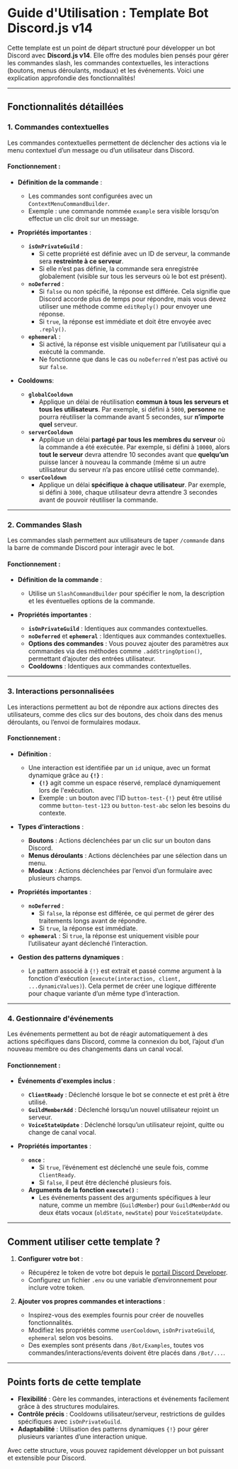 # Guide d'Utilisation : Template Bot Discord.js v14

Cette template est un point de départ structuré pour développer un bot Discord avec **Discord.js v14**. Elle offre des modules bien pensés pour gérer les commandes slash, les commandes contextuelles, les interactions (boutons, menus déroulants, modaux) et les événements. Voici une explication approfondie des fonctionnalités!

---

## Fonctionnalités détaillées

### **1. Commandes contextuelles**
Les commandes contextuelles permettent de déclencher des actions via le menu contextuel d’un message ou d’un utilisateur dans Discord.

#### Fonctionnement :
- **Définition de la commande** :
  - Les commandes sont configurées avec un `ContextMenuCommandBuilder`.
  - Exemple : une commande nommée `example` sera visible lorsqu’on effectue un clic droit sur un message.

- **Propriétés importantes** :
  - **`isOnPrivateGuild`** :
    - Si cette propriété est définie avec un ID de serveur, la commande sera **restreinte à ce serveur**.
    - Si elle n’est pas définie, la commande sera enregistrée globalement (visible sur tous les serveurs où le bot est présent).
  - **`noDeferred`** :
    - Si `false` ou non spécifié, la réponse est différée. Cela signifie que Discord accorde plus de temps pour répondre, mais vous devez utiliser une méthode comme `editReply()` pour envoyer une réponse.
    - Si `true`, la réponse est immédiate et doit être envoyée avec `.reply()`.
  - **`ephemeral`** :
    - Si activé, la réponse est visible uniquement par l’utilisateur qui a exécuté la commande.
    - Ne fonctionne que dans le cas ou `noDeferred` n'est pas activé ou sur `false`.

- **Cooldowns**:
  - **`globalCooldown`**
    - Applique un délai de réutilisation **commun à tous les serveurs et tous les utilisateurs**.
    Par exemple, si défini à `5000`, **personne** ne pourra réutiliser la commande avant 5 secondes, sur **n’importe quel** serveur.
  - **`serverCooldown`**
    - Applique un délai **partagé par tous les membres du serveur** où la commande a été exécutée.
    Par exemple, si défini à `10000`, alors **tout le serveur** devra attendre 10 secondes avant que **quelqu’un** puisse lancer à nouveau la commande (même si un autre utilisateur du serveur n’a pas encore utilisé cette commande).
  - **`userCooldown`**
    - Applique un délai **spécifique à chaque utilisateur**.
    Par exemple, si défini à `3000`, chaque utilisateur devra attendre 3 secondes avant de pouvoir réutiliser la commande.

---

### **2. Commandes Slash**
Les commandes slash permettent aux utilisateurs de taper `/commande` dans la barre de commande Discord pour interagir avec le bot.

#### Fonctionnement :
- **Définition de la commande** :
  - Utilise un `SlashCommandBuilder` pour spécifier le nom, la description et les éventuelles options de la commande.

- **Propriétés importantes** :
  - **`isOnPrivateGuild`** : Identiques aux commandes contextuelles.
  - **`noDeferred`** et **`ephemeral`** : Identiques aux commandes contextuelles.
  - **Options des commandes** : Vous pouvez ajouter des paramètres aux commandes via des méthodes comme `.addStringOption()`, permettant d’ajouter des entrées utilisateur.
  - **Cooldowns** : Identiques aux commandes contextuelles.

---

### **3. Interactions personnalisées**
Les interactions permettent au bot de répondre aux actions directes des utilisateurs, comme des clics sur des boutons, des choix dans des menus déroulants, ou l’envoi de formulaires modaux.

#### Fonctionnement :
- **Définition** :
  - Une interaction est identifiée par un `id` unique, avec un format dynamique grâce au **`{!}`** :
    - **`{!}`** agit comme un espace réservé, remplacé dynamiquement lors de l'exécution.
    - Exemple : un bouton avec l'ID `button-test-{!}` peut être utilisé comme `button-test-123` ou `button-test-abc` selon les besoins du contexte.

- **Types d’interactions** :
  - **Boutons** : Actions déclenchées par un clic sur un bouton dans Discord.
  - **Menus déroulants** : Actions déclenchées par une sélection dans un menu.
  - **Modaux** : Actions déclenchées par l’envoi d’un formulaire avec plusieurs champs.

- **Propriétés importantes** :
  - **`noDeferred`** :
    - Si `false`, la réponse est différée, ce qui permet de gérer des traitements longs avant de répondre.
    - Si `true`, la réponse est immédiate.
  - **`ephemeral`** : Si `true`, la réponse est uniquement visible pour l’utilisateur ayant déclenché l’interaction.

- **Gestion des patterns dynamiques** :
  - Le pattern associé à `{!}` est extrait et passé comme argument à la fonction d'exécution (`execute(interaction, client, ...dynamicValues)`). Cela permet de créer une logique différente pour chaque variante d’un même type d’interaction.

---

### **4. Gestionnaire d'événements**
Les événements permettent au bot de réagir automatiquement à des actions spécifiques dans Discord, comme la connexion du bot, l’ajout d’un nouveau membre ou des changements dans un canal vocal.

#### Fonctionnement :
- **Événements d'exemples inclus** :
  - **`ClientReady`** : Déclenché lorsque le bot se connecte et est prêt à être utilisé.
  - **`GuildMemberAdd`** : Déclenché lorsqu’un nouvel utilisateur rejoint un serveur.
  - **`VoiceStateUpdate`** : Déclenché lorsqu’un utilisateur rejoint, quitte ou change de canal vocal.

- **Propriétés importantes** :
  - **`once`** :
    - Si `true`, l’événement est déclenché une seule fois, comme `ClientReady`.
    - Si `false`, il peut être déclenché plusieurs fois.
  - **Arguments de la fonction `execute()`** :
    - Les événements passent des arguments spécifiques à leur nature, comme un membre (`GuildMember`) pour `GuildMemberAdd` ou deux états vocaux (`oldState`, `newState`) pour `VoiceStateUpdate`.

---

## Comment utiliser cette template ?

1. **Configurer votre bot** :
   - Récupérez le token de votre bot depuis le [portail Discord Developer](https://discord.com/developers/applications).
   - Configurez un fichier `.env` ou une variable d’environnement pour inclure votre token.

2. **Ajouter vos propres commandes et interactions** :
   - Inspirez-vous des exemples fournis pour créer de nouvelles fonctionnalités.
   - Modifiez les propriétés comme `userCooldown`, `isOnPrivateGuild`, `ephemeral` selon vos besoins.
   - Des exemples sont présents dans `/Bot/Examples`, toutes vos commandes/interactions/events doivent être placés dans `/Bot/...`.

---

## Points forts de cette template
- **Flexibilité** : Gère les commandes, interactions et événements facilement grâce à des structures modulaires.
- **Contrôle précis** : Cooldowns utilisateur/serveur, restrictions de guildes spécifiques avec `isOnPrivateGuild`.
- **Adaptabilité** : Utilisation des patterns dynamiques `{!}` pour gérer plusieurs variantes d’une interaction unique.

Avec cette structure, vous pouvez rapidement développer un bot puissant et extensible pour Discord.